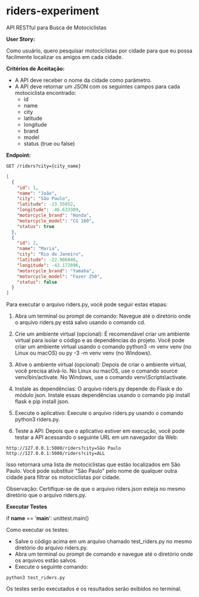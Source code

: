 # riders-experiment

API RESTful para Busca de Motociclistas

**User Story:**

Como usuário, 
quero pesquisar motociclistas por cidade 
para que eu possa facilmente localizar os amigos em cada cidade.

**Critérios de Aceitação:**

* A API deve receber o nome da cidade como parâmetro.
* A API deve retornar um JSON com os seguintes campos para cada motociclista encontrado:
    * id
    * name
    * city
    * latitude
    * longitude
    * brand
    * model
    * status (true ou false)

**Endpoint:**

```
GET /riders?city={city_name}
```

```json
[
  {
    "id": 1,
    "name": "João",
    "city": "São Paulo",
    "latitude": -23.55052,
    "longitude": -46.633309,
    "motorcycle_brand": "Honda",
    "motorcycle_model": "CG 160",
    "status": true
  },
  {
    "id": 2,
    "name": "Maria",
    "city": "Rio de Janeiro",
    "latitude": -22.906846,
    "longitude": -43.172896,
    "motorcycle_brand": "Yamaha",
    "motorcycle_model": "Fazer 250",
    "status": false
  }
]

```

Para executar o arquivo riders.py, você pode seguir estas etapas:

1. Abra um terminal ou prompt de comando: Navegue até o diretório onde o arquivo riders.py está salvo usando o comando cd.

2. Crie um ambiente virtual (opcional): É recomendável criar um ambiente virtual para isolar o código e as dependências do projeto. Você pode criar um ambiente virtual usando o comando python3 -m venv venv (no Linux ou macOS) ou py -3 -m venv venv (no Windows).

3. Ative o ambiente virtual (opcional): Depois de criar o ambiente virtual, você precisa ativá-lo. No Linux ou macOS, use o comando source venv/bin/activate. No Windows, use o comando venv\Scripts\activate.

4. Instale as dependências: O arquivo riders.py depende do Flask e do módulo json. Instale essas dependências usando o comando pip install flask e pip install json.

5. Execute o aplicativo: Execute o arquivo riders.py usando o comando python3 riders.py.

6. Teste a API: Depois que o aplicativo estiver em execução, você pode testar a API acessando o seguinte URL em um navegador da Web:

```
http://127.0.0.1:5000/riders?city=São Paulo
http://127.0.0.1:5000/riders?city=ALL

```
Isso retornará uma lista de motociclistas que estão localizados em São Paulo. Você pode substituir "São Paulo" pelo nome de qualquer outra cidade para filtrar os motociclistas por cidade.

Observação: Certifique-se de que o arquivo riders.json esteja no mesmo diretório que o arquivo riders.py.

**Executar Testes**

if __name__ == '__main__':
    unittest.main()

Como executar os testes:

* Salve o código acima em um arquivo chamado test_riders.py no mesmo diretório do arquivo riders.py.
* Abra um terminal ou prompt de comando e navegue até o diretório onde os arquivos estão salvos.
* Execute o seguinte comando:

```console
python3 test_riders.py
```

Os testes serão executados e os resultados serão exibidos no terminal.

